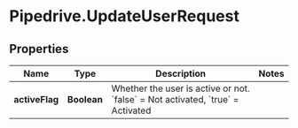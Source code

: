 # Pipedrive.UpdateUserRequest

## Properties

Name | Type | Description | Notes
------------ | ------------- | ------------- | -------------
**activeFlag** | **Boolean** | Whether the user is active or not. &#x60;false&#x60; &#x3D; Not activated, &#x60;true&#x60; &#x3D; Activated | 


